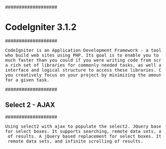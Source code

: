 ###################
<h1>CodeIgniter 3.1.2</h1>
###################

<pre>CodeIgniter is an Application Development Framework - a toolkit - for people
who build web sites using PHP. Its goal is to enable you to develop projects
much faster than you could if you were writing code from scratch, by providing
a rich set of libraries for commonly needed tasks, as well as a simple
interface and logical structure to access these libraries. CodeIgniter lets
you creatively focus on your project by minimizing the amount of code needed
for a given task. </pre>


###################
<h2> Select 2 - AJAX </h2>
###################

<pre>Using select2 with ajax to populate the select2. JQuery based replacement
for select boxes. It supports searching, remote data sets, and infinite scrolling
 of results. A jQuery based replacement for select boxes. It supports searching,
 remote data sets, and infinite scrolling of results.</pre>
